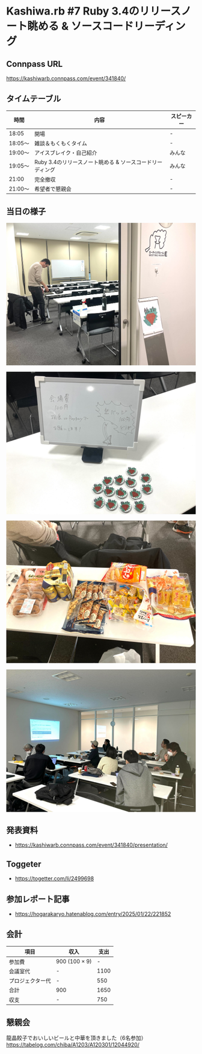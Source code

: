 # Kashiwa.rb #7 Ruby 3.4のリリースノート眺める & ソースコードリーディング

## Connpass URL

https://kashiwarb.connpass.com/event/341840/

## タイムテーブル

| 時間 | 内容 | スピーカー |
| --- | --- | --- |
| 18:05 | 開場 | - |
| 18:05〜	| 雑談＆もくもくタイム | - |
| 19:00〜	| アイスブレイク・自己紹介 | みんな |
| 19:05〜 | Ruby 3.4のリリースノート眺める & ソースコードリーディング | みんな |
| 21:00 | 完全撤収 | - |
| 21:00〜	| 希望者で懇親会 | - |

## 当日の様子

![](./photos/2025-01-20_001.jpg)

![](./photos/2025-01-20_002.jpg)

![](./photos/2025-01-20_003.jpg)

![](./photos/2025-01-20_004.jpg)

## 発表資料

- https://kashiwarb.connpass.com/event/341840/presentation/

## Toggeter

- https://togetter.com/li/2499698

## 参加レポート記事

- https://hogarakaryo.hatenablog.com/entry/2025/01/22/221852

## 会計

| 項目 | 収入 | 支出 |
| --- | --- | --- |
| 参加費 | 900 (100 × 9) | - |
| 会議室代 | - | 1100 |
| プロジェクター代 | - | 550 |
| 合計 | 900 | 1650 |
| 収支 | - | 750 |

## 懇親会

龍晶餃子でおいしいビールと中華を頂きました（6名参加）
https://tabelog.com/chiba/A1203/A120301/12044920/
